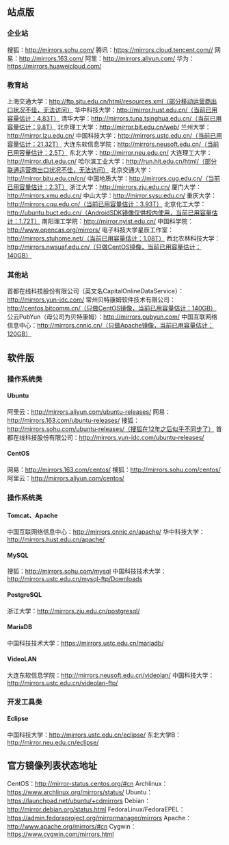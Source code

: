 ## 站点版

### 企业站

搜狐：http://mirrors.sohu.com/
腾讯：https://mirrors.cloud.tencent.com//
网易：http://mirrors.163.com/
阿里：http://mirrors.aliyun.com/
华为：https://mirrors.huaweicloud.com/

### 教育站

上海交通大学：http://ftp.sjtu.edu.cn/html/resources.xml（部分移动运营商出口状况不佳，无法访问）
华中科技大学：http://mirror.hust.edu.cn/（当前已用容量估计：4.83T）
清华大学：http://mirrors.tuna.tsinghua.edu.cn/（当前已用容量估计：9.8T）
北京理工大学：http://mirror.bit.edu.cn/web/
兰州大学：http://mirror.lzu.edu.cn/
中国科技大学：http://mirrors.ustc.edu.cn/（当前已用容量估计：21.32T）
大连东软信息学院：http://mirrors.neusoft.edu.cn/（当前已用容量估计：2.5T）
东北大学：http://mirror.neu.edu.cn/
大连理工大学：http://mirror.dlut.edu.cn/
哈尔滨工业大学：http://run.hit.edu.cn/html/（部分联通运营商出口状况不佳，无法访问）
北京交通大学：http://mirror.bjtu.edu.cn/cn/
中国地质大学：http://mirrors.cug.edu.cn/（当前已用容量估计：2.3T）
浙江大学：http://mirrors.zju.edu.cn/
厦门大学：http://mirrors.xmu.edu.cn/
中山大学：http://mirror.sysu.edu.cn/
重庆大学：http://mirrors.cqu.edu.cn/（当前已用容量估计：3.93T）
北京化工大学：http://ubuntu.buct.edu.cn/（AndroidSDK镜像仅供校内使用，当前已用容量估计：1.72T）
南阳理工学院：http://mirror.nyist.edu.cn/
中国科学院：http://www.opencas.org/mirrors/
电子科技大学星辰工作室：http://mirrors.stuhome.net/（当前已用容量估计：1.08T）
西北农林科技大学：http://mirrors.nwsuaf.edu.cn/（只做CentOS镜像，当前已用容量估计：140GB）

### 其他站

首都在线科技股份有限公司（英文名CapitalOnlineDataService）：http://mirrors.yun-idc.com/
常州贝特康姆软件技术有限公司：http://centos.bitcomm.cn/（只做CentOS镜像，当前已用容量估计：140GB）
公云PubYun（母公司为贝特康姆）：http://mirrors.pubyun.com/
中国互联网络信息中心：http://mirrors.cnnic.cn/（只做Apache镜像，当前已用容量估计：120GB）

## 软件版

### 操作系统类

#### Ubuntu

阿里云：http://mirrors.aliyun.com/ubuntu-releases/
网易：http://mirrors.163.com/ubuntu-releases/
搜狐：http://mirrors.sohu.com/ubuntu-releases/（搜狐在12年之后似乎不同步了）
首都在线科技股份有限公司：http://mirrors.yun-idc.com/ubuntu-releases/

#### CentOS

网易：http://mirrors.163.com/centos/
搜狐：http://mirrors.sohu.com/centos/
阿里云：http://mirrors.aliyun.com/centos/

### 操作系统类

#### Tomcat、Apache

中国互联网络信息中心：http://mirrors.cnnic.cn/apache/
华中科技大学：http://mirrors.hust.edu.cn/apache/

#### MySQL

搜狐：http://mirrors.sohu.com/mysql
中国科技技术大学：http://mirrors.ustc.edu.cn/mysql-ftp/Downloads

#### PostgreSQL

浙江大学：http://mirrors.zju.edu.cn/postgresql/

#### MariaDB

中国科技技术大学：https://mirrors.ustc.edu.cn/mariadb/

#### VideoLAN

大连东软信息学院：http://mirrors.neusoft.edu.cn/videolan/
中国科技大学：http://mirrors.ustc.edu.cn/videolan-ftp/

### 开发工具类

#### Eclipse

中国科技大学：http://mirrors.ustc.edu.cn/eclipse/
东北大学B：http://mirror.neu.edu.cn/eclipse/

## 官方镜像列表状态地址

CentOS：http://mirror-status.centos.org/#cn
Archlinux：https://www.archlinux.org/mirrors/status/
Ubuntu：https://launchpad.net/ubuntu/+cdmirrors
Debian：http://mirror.debian.org/status.html
FedoraLinux/FedoraEPEL：https://admin.fedoraproject.org/mirrormanager/mirrors
Apache：http://www.apache.org/mirrors/#cn
Cygwin：https://www.cygwin.com/mirrors.html
